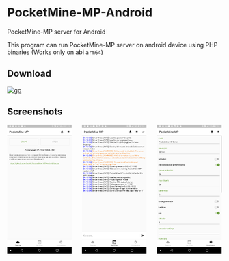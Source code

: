 # PocketMine-MP-Android
PocketMine-MP server for Android

This program can run PocketMine-MP server on android device using PHP binaries (Works only on abi `arm64`)

## Download
[![gp](https://play.google.com/intl/en_us/badges/images/badge_new.png)](https://play.google.com/store/apps/details?id=io.scer.pocketmine)

## Screenshots
<p float="left">
    <img src='./media/control.png' width="30%">
    <img src='./media/console.png' width="30%" hspace="4%">
    <img src='./media/settings.png' width="30%">
</p>